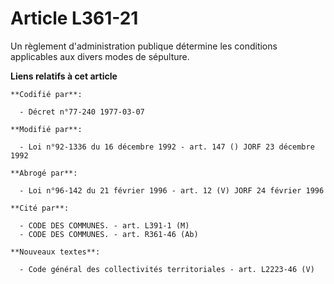 # Article L361-21

Un règlement d'administration publique détermine les conditions applicables aux divers modes de sépulture.

**Liens relatifs à cet article**

	**Codifié par**:

	  - Décret n°77-240 1977-03-07

	**Modifié par**:

	  - Loi n°92-1336 du 16 décembre 1992 - art. 147 () JORF 23 décembre 1992

	**Abrogé par**:

	  - Loi n°96-142 du 21 février 1996 - art. 12 (V) JORF 24 février 1996

	**Cité par**:

	  - CODE DES COMMUNES. - art. L391-1 (M)
	  - CODE DES COMMUNES. - art. R361-46 (Ab)

	**Nouveaux textes**:

	  - Code général des collectivités territoriales - art. L2223-46 (V)
